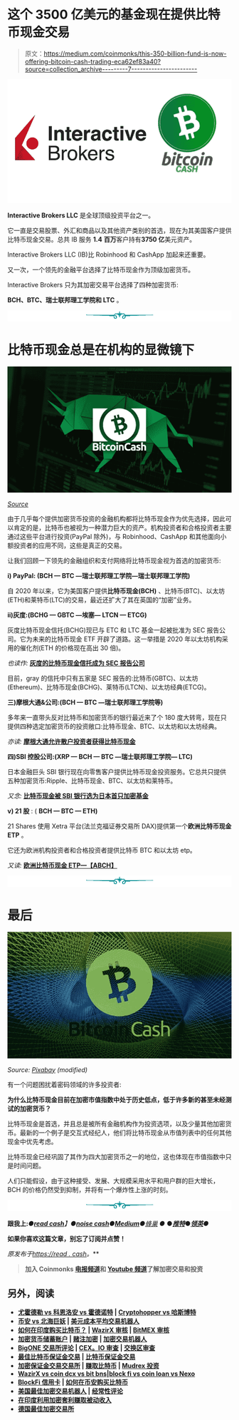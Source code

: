 # 这个 3500 亿美元的基金现在提供比特币现金交易

> 原文：<https://medium.com/coinmonks/this-350-billion-fund-is-now-offering-bitcoin-cash-trading-eca62ef83a40?source=collection_archive---------7----------------------->

![](img/dd2887b1149c57869423dbebe2c341b9.png)

**Interactive Brokers LLC** 是全球顶级投资平台之一。

它一直是交易股票、外汇和商品以及其他资产类别的首选，现在为其美国客户提供比特币现金交易。总共 IB 服务 **1.4** **百万**客户持有**3750 亿**美元资产。

Interactive Brokers LLC (IB)比 Robinhood 和 CashApp 加起来还重要。

又一次，一个领先的金融平台选择了比特币现金作为顶级加密货币。

Interactive Brokers 只为其加密交易平台选择了四种加密货币:

**BCH、BTC、瑞士联邦理工学院和 LTC** 。

![](img/f45130952a53784172d47cb34123d59a.png)

# 比特币现金总是在机构的显微镜下

![](img/80b99acc751c65bba9b8f79836bad391.png)

[*Source*](https://coincodex.com/en/resources/images//admin/news/bch-price-analysis/bitcoin-cash-price-analysis-bullish.jpg:resizeboxcropjpg?1580x888)

由于几乎每个提供加密货币投资的金融机构都将比特币现金作为优先选择，因此可以肯定的是，比特币也被视为一种潜力巨大的资产。机构投资者和合格投资者主要通过这些平台进行投资(PayPal 除外)，与 Robinhood、CashApp 和其他面向小额投资者的应用不同，这些是真正的交易。

让我们回顾一下领先的金融组织和支付网络将比特币现金视为首选的加密货币:

**i) PayPal: (BCH — BTC —瑞士联邦理工学院—瑞士联邦理工学院)**

自 2020 年以来，它为美国客户提供**比特币现金(BCH)** 、比特币(BTC)、以太坊(ETH)和莱特币(LTC)的交易，最近还扩大了其在英国的“加密”业务。

**ii)灰度:(BCHG — GBTC —埃塞— LTCN — ETCG)**

灰度比特币现金信托(BCHG)现已与 ETC 和 LTC 基金一起被批准为 SEC 报告公司。它为未来的比特币现金 ETF 开辟了道路。这一举措是 2020 年以太坊机构采用的催化剂(ETH 的价格现在高出 30 倍)。

*也读作:* [**灰度的比特币现金信托成为 SEC 报告公司**](https://read.cash/@Pantera/grayscales-bitcoin-cash-trust-to-become-sec-reporting-company-84ac9c2c)

目前，gray 的信托中只有五家是 SEC 报告的:比特币(GBTC)、以太坊(Ethereum)、比特币现金(BCHG)、莱特币(LTCN)、以太坊经典(ETCG)。

**三)摩根大通&公司:(BCH — BTC —瑞士联邦理工学院等)**

多年来一直带头反对比特币和加密货币的银行最近来了个 180 度大转弯，现在只提供四种选定加密货币的投资敞口:比特币现金、BTC、以太坊和以太坊经典。

*亦读:* [**摩根大通允许散户投资者获得比特币现金**](https://read.cash/@Pantera/jpmorgan-allows-access-to-retail-investing-in-bitcoin-cash-c82844b4)

**四)SBI 控股公司:(XRP — BCH — BTC —瑞士联邦理工学院— LTC)**

日本金融巨头 SBI 银行现在向零售客户提供比特币现金投资服务。它总共只提供五种加密货币:Ripple、比特币现金、BTC、以太坊和莱特币。

*又念:* [**比特币现金被 SBI 银行选为日本首只加密基金**](https://read.cash/@Pantera/bitcoin-cash-was-selected-by-sbi-bank-for-the-first-crypto-fund-in-japan-049ea9b7)

**v) 21 股** : ( **BCH — BTC — ETH)**

21 Shares 使用 Xetra 平台(法兰克福证券交易所 DAX)提供第一个**欧洲比特币现金 ETP** 。

它还为欧洲机构投资者和合格投资者提供比特币 BTC 和以太坊 etp。

*又读:* [**欧洲比特币现金 ETP—【ABCH】**](https://read.cash/@Pantera/bitcoin-cash-etp-in-europe-abch-01effa54)

![](img/f45130952a53784172d47cb34123d59a.png)

# 最后

![](img/1c01d6368056e10fe9c8b180b89dc314.png)

*Source:* [*Pixabay*](https://pixabay.com/illustrations/fractal-background-mathematics-1800242/) *(modified)*

有一个问题困扰着密码领域的许多投资者:

**为什么比特币现金目前在加密市值指数中处于历史低点，低于许多新的甚至未经测试的加密货币？**

比特币现金是首选，并且总是被所有金融机构作为投资选项，以及少量其他加密货币。最新的一个例子是交互式经纪人，他们将比特币现金从市值列表中的任何其他现金中优先考虑。

比特币现金已经巩固了其作为四大加密货币之一的地位，这也体现在市值指数中只是时间问题。

人们只能假设，由于这种接受、发展、大规模采用水平和用户群的巨大增长，BCH 的价格仍然受到抑制，并将有一个爆炸性上涨的时刻。

![](img/f45130952a53784172d47cb34123d59a.png)

**跟我上:***●*[***read cash***](https://read.cash/@Pantera)*】●*[***noise cash***](https://noise.cash/u/Pantera99)*●*[***Medium***](/@panterabch)*●*[*蜂巢*](https://hive.blog/@pantera1) *●* **●*[***推特***](https://twitter.com/Panterabch)*●*[***领英***](https://www.linkedin.com/in/panterabch/)****●*[](https://www.reddit.com/user/PanteraBCH)****

******如果你喜欢这篇文章，别忘了订阅并点赞！******

***原发布于*[*https://read . cash*](https://read.cash/@Pantera/this-350-billion-fund-is-now-offering-bitcoin-cash-trading-f70f44e1)*。***

> **加入 Coinmonks [电报频道](https://t.me/coincodecap)和 [Youtube 频道](https://www.youtube.com/channel/UCbyDhTbOiKh2iUMKBi4-4Zg)了解加密交易和投资**

## **另外，阅读**

*   **[尤霍德勒 vs 科恩洛安 vs 霍德诺特](/coinmonks/youhodler-vs-coinloan-vs-hodlnaut-b1050acde55a) | [Cryptohopper vs 哈斯博特](https://blog.coincodecap.com/cryptohopper-vs-haasbot)**
*   **[币安 vs 北海巨妖](https://blog.coincodecap.com/binance-vs-kraken) | [美元成本平均交易机器人](https://blog.coincodecap.com/pionex-dca-bot)**
*   **[如何在印度购买比特币？](/coinmonks/buy-bitcoin-in-india-feb50ddfef94) | [WazirX 审核](/coinmonks/wazirx-review-5c811b074f5b) | [BitMEX 审核](https://blog.coincodecap.com/bitmex-review)**
*   **[加密货币储蓄账户](/coinmonks/cryptocurrency-savings-accounts-be3bc0feffbf) | [赌注加密](https://blog.coincodecap.com/staking-crypto) | [加密交易机器人](https://blog.coincodecap.com/best-crypto-trading-bots)**
*   **[BigONE 交易所评论](/coinmonks/bigone-exchange-review-64705d85a1d4) | [CEX。IO 审查](https://blog.coincodecap.com/cex-io-review) | [交换区审查](/coinmonks/swapzone-review-crypto-exchange-data-aggregator-e0ad78e55ed7)**
*   **[最佳比特币保证金交易](/coinmonks/bitcoin-margin-trading-exchange-bcbfcbf7b8e3) | [比特币保证金交易](https://blog.coincodecap.com/bityard-margin-trading)**
*   **[加密保证金交易交易所](/coinmonks/crypto-margin-trading-exchanges-428b1f7ad108) | [赚取比特币](/coinmonks/earn-bitcoin-6e8bd3c592d9) | [Mudrex 投资](https://blog.coincodecap.com/mudrex-invest-review-the-best-way-to-invest-in-crypto)**
*   **[WazirX vs coin dcx vs bit bns](/coinmonks/wazirx-vs-coindcx-vs-bitbns-149f4f19a2f1)|[block fi vs coin loan vs Nexo](/coinmonks/blockfi-vs-coinloan-vs-nexo-cb624635230d)**
*   **[BlockFi 信用卡](https://blog.coincodecap.com/blockfi-credit-card) | [如何在币安购买比特币](https://blog.coincodecap.com/buy-bitcoin-binance)**
*   **[美国最佳加密交易机器人](https://blog.coincodecap.com/crypto-trading-bots-in-the-us) | [经常性评论](https://blog.coincodecap.com/changelly-review)**
*   **[在印度利用加密套利赚取被动收入](https://blog.coincodecap.com/crypto-arbitrage-in-india)**
*   **[德国最佳加密交易所](https://blog.coincodecap.com/crypto-exchanges-in-germany)**